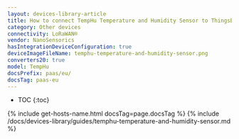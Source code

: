 ```yaml
---
layout: devices-library-article
title: How to connect TempHu Temperature and Humidity Sensor to ThingsBoard?
category: Other devices
connectivity: LoRaWAN®
vendor: NanoSensorics
hasIntegrationDeviceConfiguration: true
deviceImageFileName: temphu-temperature-and-humidity-sensor.png
converters20: true
model: TempHu
docsPrefix: paas/eu/
docsTag: paas-eu
---
```


* TOC
{:toc}

{% include get-hosts-name.html docsTag=page.docsTag %}
{% include /docs/devices-library/guides/temphu-temperature-and-humidity-sensor.md %}

